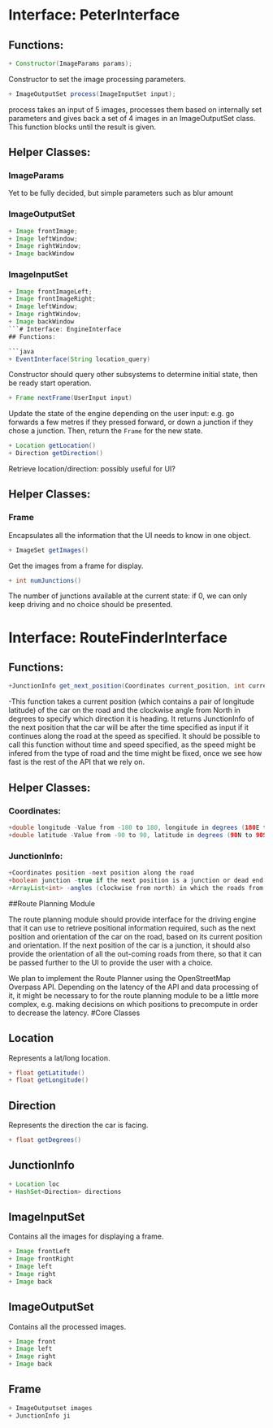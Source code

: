 # Interface: PeterInterface
## Functions:

```java
+ Constructor(ImageParams params);
```

Constructor to set the image processing parameters.

```java
+ ImageOutputSet process(ImageInputSet input);
```

process takes an input of 5 images, processes them based on internally
set parameters and gives back a set of 4 images in an ImageOutputSet
class. This function blocks until the result is given.


## Helper Classes:

### ImageParams
Yet to be fully decided, but simple parameters such as blur amount

### ImageOutputSet
```java
+ Image frontImage;
+ Image leftWindow;
+ Image rightWindow;
+ Image backWindow
```

### ImageInputSet
```java
+ Image frontImageLeft;
+ Image frontImageRight;
+ Image leftWindow;
+ Image rightWindow;
+ Image backWindow
```# Interface: EngineInterface
## Functions:

```java
+ EventInterface(String location_query)
```

Constructor should query other subsystems to determine initial state,
then be ready start operation.

```java
+ Frame nextFrame(UserInput input)
```

Update the state of the engine depending on the user input:
e.g. go forwards a few metres if they pressed forward,
or down a junction if they chose a junction.
Then, return the `Frame` for the new state.

```java
+ Location getLocation()
+ Direction getDirection()
```

Retrieve location/direction: possibly useful for UI?

## Helper Classes:

### Frame
Encapsulates all the information that the UI needs to know in one object.

```java
+ ImageSet getImages()
```

Get the images from a frame for display.

```java
+ int numJunctions()
```

The number of junctions available at the current state: if 0,
we can only keep driving and no choice should be presented.
# Interface: RouteFinderInterface
## Functions: 
```java
+JunctionInfo get_next_position(Coordinates current_position, int current_orientation, int speed, int time)
```
-This function takes a current position (which contains a pair of longitude latitude) of the car on the road and the clockwise angle from North in degrees to specify which direction it is heading. It returns JunctionInfo of the next position that the car will be after the time specified as input if it continues along the road at the speed as specified. It should be possible to call this function without time and speed specified, as the speed might be infered from the type of road and the time might be fixed, once we see how fast is the rest of the API that we rely on.

## Helper Classes:

### Coordinates:
```java
+double longitude -Value from -180 to 180, longitude in degrees (180E to 180W)
+double latitude -Value from -90 to 90, latitude in degrees (90N to 90S)
```
### JunctionInfo:
```java
+Coordinates position -next position along the road
+boolean junction -true if the next position is a junction or dead end
+ArrayList<int> -angles (clockwise from north) in which the roads from the junction continue
```
##Route Planning Module

The route planning module should provide interface for the driving engine that it can use to retrieve positional information required, such as the next position and orientation of the car on the road, based on its current position and orientation. If the next position of the car is a junction, it should also provide the orientation of all the out-coming roads from there, so that it can be passed further to the UI to provide the user with a choice.

We plan to implement the Route Planner using the OpenStreetMap Overpass API. Depending on the latency of the API and data processing of it, it might be necessary to for the route planning module to be a little more complex, e.g. making decisions on which positions to precompute in order to decrease the latency. 
#Core Classes
## Location
Represents a lat/long location.

```java
+ float getLatitude()
+ float getLongitude()
```

## Direction
Represents the direction the car is facing.

```java
+ float getDegrees()
```
## JunctionInfo
```java
+ Location loc
+ HashSet<Direction> directions
```
## ImageInputSet
Contains all the images for displaying a frame.

```java
+ Image frontLeft
+ Image frontRight
+ Image left
+ Image right
+ Image back
```
## ImageOutputSet 
Contains all the processed images. 

```java
+ Image front
+ Image left
+ Image right
+ Image back
```
## Frame

```java
+ ImageOutputset images
+ JunctionInfo ji
```
